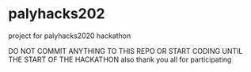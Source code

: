 # palyhacks202
project for palyhacks2020 hackathon

DO NOT COMMIT ANYTHING TO THIS REPO OR START CODING UNTIL THE START OF THE HACKATHON also thank you all for participating


